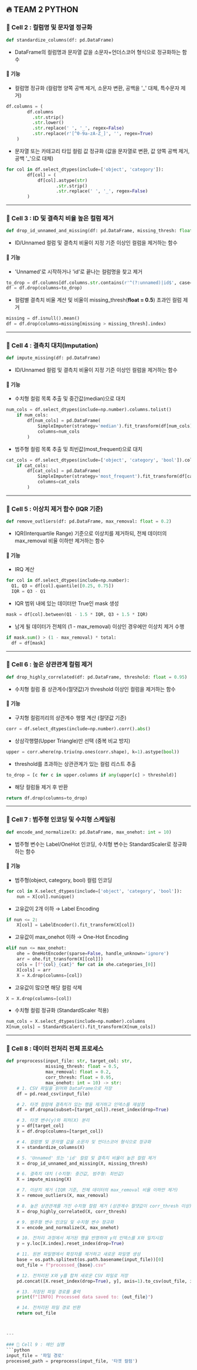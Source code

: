 ## 🔥 TEAM 2 PYTHON

### 🚀 Cell 2 : 컬럼명 및 문자열 정규화
```python
def standardize_columns(df: pd.DataFrame)
```
- DataFrame의 컬럼명과 문자열 값을 소문자+언더스코어 형식으로 정규화하는 함수
#### 🧠 기능
- 컬럼명 정규화 (컬럼명 양쪽 공백 제거, 소문자 변환, 공백을 '_' 대체, 특수문자 제거)
```python
df.columns = (
        df.columns
          .str.strip()
          .str.lower()
          .str.replace(' ', '_', regex=False)
          .str.replace(r'[^0-9a-zA-Z_]', '', regex=True)
    )
```
- 문자열 또는 카테고리 타입 컬럼 값 정규화 (값을 문자열로 변환, 값 양쪽 공백 제거, 공백 '_'으로 대체)
```python
for col in df.select_dtypes(include=['object', 'category']):
        df[col] = (
            df[col].astype(str)
                   .str.strip()
                   .str.replace(' ', '_', regex=False)
        )
```

---

### 🚀 Cell 3 : ID 및 결측치 비율 높은 컬럼 제거
```python
def drop_id_unnamed_and_missing(df: pd.DataFrame, missing_thresh: float = 0.5)
```
- ID/Unnamed 컬럼 및 결측치 비율이 지정 기준 이상인 컬럼을 제거하는 함수
#### 🧠 기능
- 'Unnamed'로 시작하거나 'id'로 끝나는 컬럼명을 찾고 제거
```python
to_drop = df.columns[df.columns.str.contains(r'^(?:unnamed)|id$', case=False, regex=True)]
df = df.drop(columns=to_drop)
```
- 컬럼별 결측치 비율 계산 및 비율이 missing_thresh(**float = 0.5**) 초과인 컬럼 제거
```python
missing = df.isnull().mean()
df = df.drop(columns=missing[missing > missing_thresh].index)
```

---

### 🚀 Cell 4 : 결측치 대치(Imputation)
```python
def impute_missing(df: pd.DataFrame)
```
- ID/Unnamed 컬럼 및 결측치 비율이 지정 기준 이상인 컬럼을 제거하는 함수
#### 🧠 기능
- 수치형 컬럼 목록 추출 및 중간값(median)으로 대치
```python
num_cols = df.select_dtypes(include=np.number).columns.tolist()
    if num_cols:
        df[num_cols] = pd.DataFrame(
            SimpleImputer(strategy='median').fit_transform(df[num_cols]),
            columns=num_cols
        )
```
- 범주형 컬럼 목록 추출 및 최빈값(most_frequent)으로 대치
```python
cat_cols = df.select_dtypes(include=['object', 'category', 'bool']).columns.tolist()
    if cat_cols:
        df[cat_cols] = pd.DataFrame(
            SimpleImputer(strategy='most_frequent').fit_transform(df[cat_cols]),
            columns=cat_cols
        )
```

---

### 🚀 Cell 5 : 이상치 제거 함수 (IQR 기준)
```python
def remove_outliers(df: pd.DataFrame, max_removal: float = 0.2)
```
- IQR(Interquartile Range) 기준으로 이상치를 제거하되, 전체 데이터의 max_removal 비율 이하만 제거하는 함수
#### 🧠 기능
- IRQ 계산
```python
for col in df.select_dtypes(include=np.number):
  Q1, Q3 = df[col].quantile([0.25, 0.75])
  IQR = Q3 - Q1
```
- IQR 범위 내에 있는 데이터만 True인 mask 생성
```python
mask = df[col].between(Q1 - 1.5 * IQR, Q3 + 1.5 * IQR)
```
- 남게 될 데이터가 전체의 (1 - max_removal) 이상인 경우에만 이상치 제거 수행
```python
if mask.sum() > (1 - max_removal) * total:
  df = df[mask]
```

---

### 🚀 Cell 6 : 높은 상관관계 컬럼 제거
```python
def drop_highly_correlated(df: pd.DataFrame, threshold: float = 0.95)
```
- 수치형 컬럼 중 상관계수(절댓값)가 threshold 이상인 컬럼을 제거하는 함수
#### 🧠 기능
- 구치형 컬럼끼리의 상관계수 행렬 계산 (절댓값 기준)
```python
corr = df.select_dtypes(include=np.number).corr().abs()
```
- 상삼각행렬(Upper Triangle)만 선택 (중복 비교 방지)
```python
upper = corr.where(np.triu(np.ones(corr.shape), k=1).astype(bool))
```
- threshold를 초과하는 상관관계가 있는 컬럼 리스트 추출
```python
to_drop = [c for c in upper.columns if any(upper[c] > threshold)]
```
- 해당 컬럼들 제거 후 반환
```python
return df.drop(columns=to_drop)
```

---

### 🚀 Cell 7 : 범주형 인코딩 및 수치형 스케일링
```python
def encode_and_normalize(X: pd.DataFrame, max_onehot: int = 10)
```
- 범주형 변수는 Label/OneHot 인코딩, 수치형 변수는 StandardScaler로 정규화하는 함수
#### 🧠 기능
- 범주형(object, category, bool) 컬럼 인코딩
```python
for col in X.select_dtypes(include=['object', 'category', 'bool']):
    nun = X[col].nunique()
```
- 고유값이 2개 이하 → Label Encoding
```python
if nun <= 2:
    X[col] = LabelEncoder().fit_transform(X[col])
```
- 고유값이 max_onehot 이하 → One-Hot Encoding
```python
elif nun <= max_onehot:
    ohe = OneHotEncoder(sparse=False, handle_unknown='ignore')
    arr = ohe.fit_transform(X[[col]])
    cols = [f"{col}_{cat}" for cat in ohe.categories_[0]]
    X[cols] = arr
    X = X.drop(columns=[col])
```
- 고유값이 많으면 해당 컬럼 삭제
```python
X = X.drop(columns=[col])
```
- 수치형 컬럼 정규화 (StandardScaler 적용)
```python
num_cols = X.select_dtypes(include=np.number).columns
X[num_cols] = StandardScaler().fit_transform(X[num_cols])
```

---

### 🚀 Cell 8 : 데이터 전처리 전체 프로세스
```python
def preprocess(input_file: str, target_col: str,
               missing_thresh: float = 0.5,
               max_removal: float = 0.2,
               corr_thresh: float = 0.95,
               max_onehot: int = 10) -> str:
    # 1. CSV 파일을 읽어와 DataFrame으로 저장
    df = pd.read_csv(input_file)

    # 2. 타겟 컬럼에 결측치가 있는 행을 제거하고 인덱스를 재설정
    df = df.dropna(subset=[target_col]).reset_index(drop=True)

    # 3. 타겟 변수(y)와 피처(X) 분리
    y = df[target_col]
    X = df.drop(columns=[target_col])

    # 4. 컬럼명 및 문자열 값을 소문자 및 언더스코어 형식으로 정규화
    X = standardize_columns(X)

    # 5. 'Unnamed' 또는 'id' 컬럼 및 결측치 비율이 높은 컬럼 제거
    X = drop_id_unnamed_and_missing(X, missing_thresh)

    # 6. 결측치 대치 (수치형: 중간값, 범주형: 최빈값)
    X = impute_missing(X)

    # 7. 이상치 제거 (IQR 기준, 전체 데이터의 max_removal 비율 이하만 제거)
    X = remove_outliers(X, max_removal)

    # 8. 높은 상관관계를 가진 수치형 컬럼 제거 (상관계수 절댓값이 corr_thresh 이상)
    X = drop_highly_correlated(X, corr_thresh)

    # 9. 범주형 변수 인코딩 및 수치형 변수 정규화
    X = encode_and_normalize(X, max_onehot)

    # 10. 전처리 과정에서 제거된 행을 반영하여 y의 인덱스를 X와 일치시킴
    y = y.loc[X.index].reset_index(drop=True)

    # 11. 원본 파일명에서 확장자를 제거하고 새로운 파일명 생성
    base = os.path.splitext(os.path.basename(input_file))[0]
    out_file = f"processed_{base}.csv"

    # 12. 전처리된 X와 y를 합쳐 새로운 CSV 파일로 저장
    pd.concat([X.reset_index(drop=True), y], axis=1).to_csv(out_file, index=False)

    # 13. 저장된 파일 경로를 출력
    print(f"[INFO] Processed data saved to: {out_file}")

    # 14. 전처리된 파일 경로 반환
    return out_file



---

### 🚀 Cell 9 : 메인 실행
```python
input_file = '파일 경로'
processed_path = preprocess(input_file, '타겟 컬럼')
```

